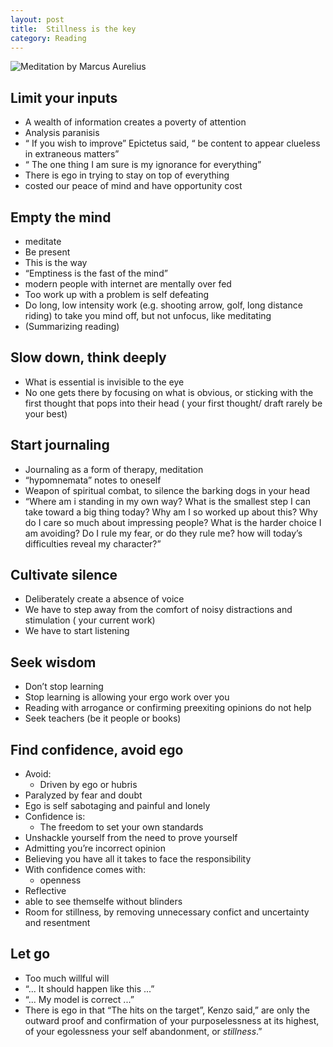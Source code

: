 ```yaml
---
layout: post
title:  Stillness is the key
category: Reading
---
```


![Meditation by Marcus Aurelius](https://specials-images.forbesimg.com/imageserve/5d922dbc25598d0006682980/960x0.jpg?fit=scale)
## Limit your inputs

- A wealth of information creates a poverty of attention
- Analysis paranisis
- “ If you wish to improve” Epictetus said, “ be content to appear clueless in extraneous matters”
- “ The one thing I am sure is my ignorance for everything”
- There is ego in trying to stay on top of everything
- costed our peace of mind and have opportunity cost

## Empty the mind

- meditate
- Be present
- This is the way
- “Emptiness is the fast of the mind”
- modern people with internet are mentally over fed
- Too work up with a problem is self defeating
- Do long, low intensity work (e.g. shooting arrow, golf, long distance riding) to take you mind off, but not unfocus, like meditating
- (Summarizing reading)

## Slow down, think deeply

- What is essential is invisible to the eye
- No one gets there by focusing on what is obvious, or sticking with the first thought that pops into their head ( your first thought/ draft rarely be your best)

## Start journaling

- Journaling as a form of therapy, meditation
- “hypomnemata” notes to oneself
- Weapon of spiritual combat, to silence the barking dogs in your head
- “Where am i standing in my own way? What is the smallest step I can take toward a big thing today? Why am I so worked up about this? Why do I care so much about impressing people? What is the harder choice I am avoiding? Do I rule my fear, or do they rule me? how will today’s difficulties reveal my character?”

## Cultivate silence

- Deliberately create a absence of voice
- We have to step away from the comfort of noisy distractions and stimulation ( your current work)
- We have to start listening

## Seek wisdom

- Don’t stop learning
- Stop learning is allowing your ergo work over you
- Reading with arrogance or confirming preexiting opinions do not help
- Seek teachers (be it people or books)

## Find confidence, avoid ego

- Avoid:
  - Driven by ego or hubris
- Paralyzed by fear and doubt
- Ego is self sabotaging and painful and lonely
- Confidence is:
  - The freedom to set your own standards
- Unshackle yourself from the need to prove yourself
- Admitting you’re incorrect opinion
- Believing you have all it takes to face the responsibility
- With confidence comes with:
  - openness
- Reflective
- able to see themselfe without blinders
- Room for stillness, by removing unnecessary confict and uncertainty and resentment

## Let go

- Too much willful will
- “... It should happen like this ...”
- “... My model is correct ...”
- There is ego in that
“The hits on the target”, Kenzo said,” are only the outward proof and confirmation of your purposelessness at its highest, of your egolessness your self abandonment, or *stillness*.”